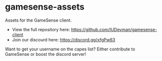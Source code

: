# gamesense-assets
Assets for the GameSense client.

* View the full repository here: https://github.com/IUDevman/gamesense-client
* Join our discourd here: https://discord.gg/xfgPw63

Want to get your username on the capes list? Either contribute to GameSense or boost the discord server!
